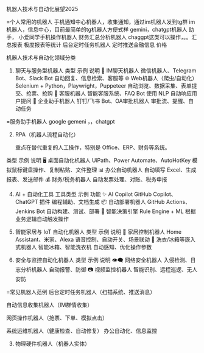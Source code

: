 


机器人技术与自动化展望2025


=个人常用的机器人
手机通知中心机器人，收集通知，通过im机器人发到tg群
im机器人，信息中心，目前最简单的tg机器人方便式样
gemini，chatgpt机器人 助手，
小爱同学手机操作机器人
财务汇总分析机器人 chaggpt这类可以操作，。。汇总报表 极度报表等统计
后台定时任务机器人 定时推送金融信息 价格


机器人技术与自动化领域分类
1. 聊天与服务型机器人
   类型	示例	说明
   💬 IM聊天机器人	微信机器人、Telegram Bot、Slack Bot	自动回复、信息检索、客服等
   🌐 Web机器人（爬虫/自动化）	Selenium + Python，Playwright，Puppeteer	自动浏览、数据采集、表单提交、抢票、抢购
   🛒 客服机器人	智能客服系统、FAQ Bot	使用 NLP 自动响应用户提问
   💼 企业助手机器人	钉钉/飞书 Bot、OA审批机器人	审批流、提醒、自动任务


=服务助手机器人
google gemeni ，，chatgpt



2. RPA（机器人流程自动化）

   重点在替代重复的人工操作，特别是 Office、ERP、财务等系统。

类型	示例	说明
🖥️ 桌面自动化机器人	UiPath、Power Automate、AutoHotKey	模拟鼠标键盘操作、复制粘贴、文件整理
📊 办公自动机器人	自动填写 Excel、生成报表、发送邮件
💰 财务/税务机器人	自动发票处理、对账、税务申报

4. AI + 自动化工具
   工具类型	示例	功能
   ✨ AI Copilot	GitHub Copilot、ChatGPT 插件	编程辅助、文档生成
   📦 自动部署机器人	GitHub Actions、Jenkins Bot	自动构建、测试、部署
   🧠 智能决策引擎	Rule Engine + ML	根据业务逻辑自动触发操作

5. 智能家居与 IoT 自动化机器人
   类型	示例	说明
   📱 家居控制机器人	Home Assistant、米家、Alexa	语音控制、自动开关、场景联动
   🧼 洗衣/冰箱等嵌入式机器人	智能冰箱、智能洗衣机	自动感知、优化操作参数

6. 安全与监控自动化机器人
   类型	示例	说明
   👁️‍🗨️ 网络安全机器人	入侵检测、日志分析机器人	自动报警、防御
   📷 视频监控机器人	智能识别、远程巡逻、无人安防

=常见机器人范例
后台定时任务机器人（扫描系统、推送消息）

自动信息收集机器人（IM群情收集）

网页操作机器人（抢票、下单、模拟点击）

系统运维机器人（健康检查、自动修复）
办公自动化、信息监控



3. 物理硬件机器人（机器人实体）